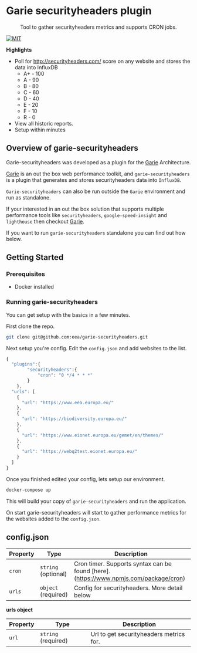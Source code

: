 # Garie securityheaders plugin

<p align="center">
  <p align="center">Tool to gather securityheaders metrics and supports CRON jobs.<p>
    <a href="https://opensource.org/licenses/MIT"><img src="https://img.shields.io/badge/License-MIT-yellow.svg" alt="MIT"></a>
  </p>
</p>

**Highlights**

-   Poll for http://securityheaders.com/ score on any website and stores the data into InfluxDB
    *  A+ - 100
    *  A  - 90
    *  B  - 80
    *  C  - 60
    *  D  - 40
    *  E  - 20
    *  F  - 10
    *  R  - 0
-   View all historic reports.
-   Setup within minutes

## Overview of garie-securityheaders

Garie-securityheaders was developed as a plugin for the [Garie](https://github.com/boyney123/garie) Architecture.

[Garie](https://github.com/boyney123/garie) is an out the box web performance toolkit, and `garie-securityheaders` is a plugin that generates and stores securityheaders data into `InfluxDB`.

`Garie-securityheaders` can also be run outside the `Garie` environment and run as standalone.

If your interested in an out the box solution that supports multiple performance tools like `securityheaders`, `google-speed-insight` and `lighthouse` then checkout [Garie](https://github.com/boyney123/garie).

If you want to run `garie-securityheaders` standalone you can find out how below.

## Getting Started

### Prerequisites

-   Docker installed

### Running garie-securityheaders

You can get setup with the basics in a few minutes.

First clone the repo.

```sh
git clone git@github.com:eea/garie-securityheaders.git
```

Next setup you're config. Edit the `config.json` and add websites to the list.

```javascript
{
  "plugins":{
        "securityheaders":{
            "cron": "0 */4 * * *"
        }
    },
  "urls": [
    {
      "url": "https://www.eea.europa.eu/"
    },
    {
      "url": "https://biodiversity.europa.eu/"
    },
    {
      "url": "https://www.eionet.europa.eu/gemet/en/themes/"
    },
    {
      "url": "https://webq2test.eionet.europa.eu/"
    }
  ]
}
```

Once you finished edited your config, lets setup our environment.

```sh
docker-compose up
```

This will build your copy of `garie-securityheaders` and run the application.

On start garie-securityheaders will start to gather performance metrics for the websites added to the `config.json`.

## config.json

| Property | Type                | Description                                                                          |
| -------- | ------------------- | ------------------------------------------------------------------------------------ |
| `cron`   | `string` (optional) | Cron timer. Supports syntax can be found [here].(https://www.npmjs.com/package/cron) |
| `urls`   | `object` (required) | Config for securityheaders. More detail below                                            |

**urls object**

| Property | Type                | Description                         |
| -------- | ------------------- | ----------------------------------- |
| `url`    | `string` (required) | Url to get securityheaders metrics for. |
